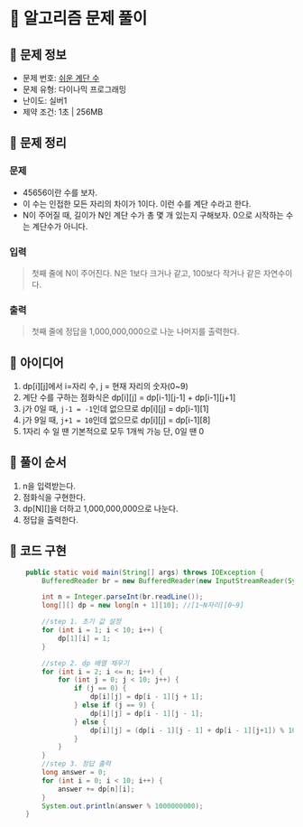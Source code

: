 # 📝 알고리즘 문제 풀이
## 🔹 문제 정보
  * 문제 번호: [쉬운 계단 수](https://www.acmicpc.net/problem/10844)
  * 문제 유형: 다이나믹 프로그래밍
  * 난이도: 실버1
  * 제약 조건: 1초 | 256MB

## 🔹 문제 정리
### 문제
  * 45656이란 수를 보자. 
  * 이 수는 인접한 모든 자리의 차이가 1이다. 이런 수를 계단 수라고 한다. 
  * N이 주어질 때, 길이가 N인 계단 수가 총 몇 개 있는지 구해보자. 0으로 시작하는 수는 계단수가 아니다.

### 입력
  > 첫째 줄에 N이 주어진다. N은 1보다 크거나 같고, 100보다 작거나 같은 자연수이다.

### 출력
  > 첫째 줄에 정답을 1,000,000,000으로 나눈 나머지를 출력한다.

## 🔹 아이디어
1. dp[i][j]에서 i=자리 수, j = 현재 자리의 숫자(0~9)
2. 계단 수를 구하는 점화식은 
   dp[i][j] = dp[i-1][j-1] + dp[i-1][j+1]
3. j가 0일 때,
   `j-1 = -1`인데 없으므로 dp[i][j] = dp[i-1][1]
4. j가 9일 때,
   `j+1 = 10`인데 없으므로 dp[i][j] = dp[i-1][8]
5. 1자리 수 일 땐 기본적으로 모두 1개씩 가능 단, 0일 땐 0

## 🔹 풀이 순서
1. n을 입력받는다.
2. 점화식을 구현한다.
3. dp[N][]을 더하고 1,000,000,000으로 나눈다.
4. 정답을 출력한다.

## 🔹 코드 구현
```java
    public static void main(String[] args) throws IOException {
        BufferedReader br = new BufferedReader(new InputStreamReader(System.in));

        int n = Integer.parseInt(br.readLine());
        long[][] dp = new long[n + 1][10]; //[1~N자리][0~9]

        //step 1. 초기 값 설정
        for (int i = 1; i < 10; i++) {
            dp[1][i] = 1;
        }

        //step 2. dp 배열 채우기
        for (int i = 2; i <= n; i++) {
            for (int j = 0; j < 10; j++) {
                if (j == 0) {
                    dp[i][j] = dp[i - 1][j + 1];
                } else if (j == 9) {
                    dp[i][j] = dp[i - 1][j - 1];
                } else {
                    dp[i][j] = (dp[i - 1][j - 1] + dp[i - 1][j+1]) % 1000000000;
                }
            }
        }
        //step 3. 정답 출력
        long answer = 0;
        for (int i = 0; i < 10; i++) {
            answer += dp[n][i];
        }
        System.out.println(answer % 1000000000);
    }
```